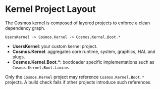 # Kernel Project Layout

The Cosmos kernel is composed of layered projects to enforce a clean dependency graph.

```
UsersKernel -> Cosmos.Kernel -> Cosmos.Kernel.Boot.*
```

- **UsersKernel**: your custom kernel project.
- **Cosmos.Kernel**: aggregates core runtime, system, graphics, HAL and plugs.
- **Cosmos.Kernel.Boot.\***: bootloader specific implementations such as `Cosmos.Kernel.Boot.Limine`.

Only the `Cosmos.Kernel` project may reference `Cosmos.Kernel.Boot.*` projects. A build check fails if other projects introduce such references.
